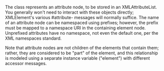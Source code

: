 The class represents an attribute node, to be stored in an XMLAttributeList. You generally won't need to interact with these objects directly; XMLElement's various #attribute- messages will normally suffice. The name of an attribute node can be namespaced using prefixes; however, the prefix must be mapped to a namespace URI in the containing element node. Unprefixed attributes have no namespace, not even the default one, per the XML namespaces standard.

Note that attribute nodes are not children of the elements that contain them; rather, they are considered to be "part" of the element, and this relationship is modeled using a separate instance variable ("element") with different accessor messages.